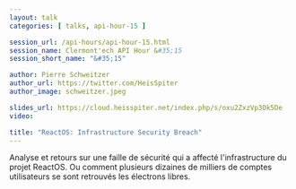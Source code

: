 ```yaml
---
layout: talk
categories: [ talks, api-hour-15 ]

session_url: /api-hours/api-hour-15.html
session_name: Clermont'ech API Hour &#35;15
session_short_name: "&#35;15"

author: Pierre Schweitzer
author_url: https://twitter.com/HeisSpiter
author_image: schweitzer.jpeg

slides_url: https://cloud.heisspiter.net/index.php/s/oxu2ZxzVp3Ok5De
video:

title: "ReactOS: Infrastructure Security Breach"
---
```


Analyse et retours sur une faille de sécurité qui a affecté l'infrastructure du
projet ReactOS. Ou comment plusieurs dizaines de milliers de comptes
utilisateurs se sont retrouvés les électrons libres.
